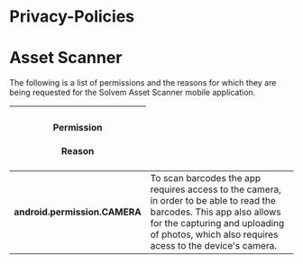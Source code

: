 # Privacy-Policies

<h1>
  Asset Scanner
</h1>

<p>
  The following is a list of permissions and the reasons for which they are being requested for the Solvem Asset Scanner mobile application.
</p>

<table>
  <thead>
    <tr>
      <th>
        <h4>Permission</h4>
        <h4>Reason</h4>
      </th>
    </tr>
  </thead>
  <tbody>
    <tr>
      <td>
       <b>android.permission.CAMERA</b>
      </td>
       <td>
       To scan barcodes the app requires access to the camera, in order to be able to read the barcodes. This app also allows for the capturing and uploading of photos, which also requires acess to the device's camera.
      </td>
    </tr>
  </tbody>
</table>
